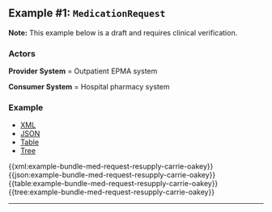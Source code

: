 <h2><a name="example1"></a>Example #1: <code>MedicationRequest</code></h2>

<div class="nhsd-a-box nhsd-a-box--bg-light-blue nhsd-!t-margin-bottom-6 nhsd-t-body"><strong>Note:</strong> This example below is a draft and requires clinical verification.</div>

### Actors

**Provider System** = Outpatient EPMA system

**Consumer System** = Hospital pharmacy system

### Example

<!--// start of code snippet -->
<div>
    <ul class="nav nav-tabs" role="tablist">
      <li role="presentation" class="active">
        <a href="#xml-10" aria-controls="xml" role="tab" data-toggle="tab">XML</a>
      </li>
      <li role="presentation">
        <a href="#json-10" aria-controls="json" role="tab" data-toggle="tab">JSON</a>
      </li>
        <li role="presentation">
        <a href="#table-10" aria-controls="table" role="tab" data-toggle="tab">Table</a>
      </li>
      <li role="presentation">
        <a href="#tree-10" aria-controls="tree" role="tab" data-toggle="tab">Tree</a>
      </li>
  </ul>

  <!-- Tab panes -->
  <div class="tab-content snippet">
    <div role="tabpanel" class="tab-pane active" id="xml-10">
      {{xml:example-bundle-med-request-resupply-carrie-oakey}}
    </div>
    <div role="tabpanel" class="tab-pane" id="json-10">
      {{json:example-bundle-med-request-resupply-carrie-oakey}}
    </div>
    <div role="tabpanel" class="tab-pane" id="table-10">
      {{table:example-bundle-med-request-resupply-carrie-oakey}}
    </div>
    <div role="tabpanel" class="tab-pane" id="tree-10">
      {{tree:example-bundle-med-request-resupply-carrie-oakey}}
    </div>
  </div>
</div>
<!--// end of code snippet -->

---